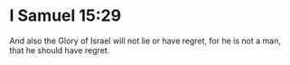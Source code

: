 # I Samuel 15:29

And also the Glory of Israel will not lie or have regret, for he is not a man, that he should have regret.
